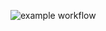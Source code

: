 ![example workflow](https://github.com/30james00/swiezebackend/actions/workflows/dotnet.yml/badge.svg)

